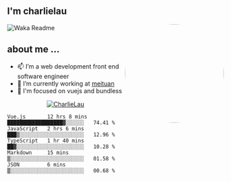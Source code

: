 
<h2>I'm charlielau</h2>
<img align='right' style="border-radius:50%" src="https://avatars1.githubusercontent.com/u/44078251?s=460&u=6b4f1c257663e44063b0b6a21c9c94f45bcfdcc7&v=4" width="230">

![Waka Readme](https://github.com/CharlieLau/charlielau/workflows/Waka%20Readme/badge.svg)

## about me ...
- 📫 I’m a web development front end software engineer
- 🔭 I’m currently working at  <a href="https://www.meituan.com">meituan</a>
- 🔭 I'm focused on vuejs and bundless

<p align="center">
  <a href="https://github.com/charlielau" class="rich-diff-level-one">
    <img src="https://github-readme-stats.vercel.app/api?username=charlielau&title_color=333&text_color=777" alt="CharlieLau" >
  </a>
</p>

<!--START_SECTION:waka-->
```text
Vue.js       12 hrs 8 mins   ██████████████████▓░░░░░░   74.41 % 
JavaScript   2 hrs 6 mins    ███▒░░░░░░░░░░░░░░░░░░░░░   12.96 % 
TypeScript   1 hr 40 mins    ██▓░░░░░░░░░░░░░░░░░░░░░░   10.28 % 
Markdown     15 mins         ▒░░░░░░░░░░░░░░░░░░░░░░░░   01.58 % 
JSON         6 mins          ▒░░░░░░░░░░░░░░░░░░░░░░░░   00.68 % 
```
<!--END_SECTION:waka-->
